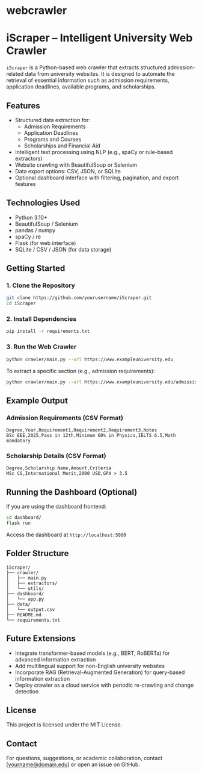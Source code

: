 # webcrawler

# iScraper – Intelligent University Web Crawler

`iScraper` is a Python-based web crawler that extracts structured admission-related data from university websites. It is designed to automate the retrieval of essential information such as admission requirements, application deadlines, available programs, and scholarships.

## Features

- Structured data extraction for:
  - Admission Requirements
  - Application Deadlines
  - Programs and Courses
  - Scholarships and Financial Aid
- Intelligent text processing using NLP (e.g., spaCy or rule-based extractors)
- Website crawling with BeautifulSoup or Selenium
- Data export options: CSV, JSON, or SQLite
- Optional dashboard interface with filtering, pagination, and export features

## Technologies Used

- Python 3.10+
- BeautifulSoup / Selenium
- pandas / numpy
- spaCy / re
- Flask (for web interface)
- SQLite / CSV / JSON (for data storage)

## Getting Started

### 1. Clone the Repository

```bash
git clone https://github.com/yourusername/iScraper.git
cd iScraper
```

### 2. Install Dependencies

```bash
pip install -r requirements.txt
```

### 3. Run the Web Crawler

```bash
python crawler/main.py --url https://www.exampleuniversity.edu
```

To extract a specific section (e.g., admission requirements):

```bash
python crawler/main.py --url https://www.exampleuniversity.edu/admissions --extract requirements
```

## Example Output

### Admission Requirements (CSV Format)

```
Degree,Year,Requirement1,Requirement2,Requirement3,Notes
BSc EEE,2025,Pass in 12th,Minimum 60% in Physics,IELTS 6.5,Math mandatory
```

### Scholarship Details (CSV Format)

```
Degree,Scholarship Name,Amount,Criteria
MSc CS,International Merit,2000 USD,GPA > 3.5
```

## Running the Dashboard (Optional)

If you are using the dashboard frontend:

```bash
cd dashboard/
flask run
```

Access the dashboard at `http://localhost:5000`

## Folder Structure

```
iScraper/
├── crawler/
│   ├── main.py
│   ├── extractors/
│   └── utils/
├── dashboard/
│   └── app.py
├── data/
│   └── output.csv
├── README.md
└── requirements.txt
```

## Future Extensions

- Integrate transformer-based models (e.g., BERT, RoBERTa) for advanced information extraction
- Add multilingual support for non-English university websites
- Incorporate RAG (Retrieval-Augmented Generation) for query-based information extraction
- Deploy crawler as a cloud service with periodic re-crawling and change detection

## License

This project is licensed under the MIT License.

## Contact

For questions, suggestions, or academic collaboration, contact [yourname@domain.edu] or open an issue on GitHub.
